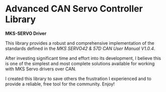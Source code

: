 # Advanced CAN Servo Controller Library  
**MKS-SERVO Driver**

This library provides a robust and comprehensive implementation of the standards defined in the *MKS SERVO42 & 57D CAN User Manual V1.0.4*.  

After investing significant time and effort into its development, I believe this is one of the simplest and most complete solutions available for working with MKS Servo drivers over CAN.  

I created this library to save others the frustration I experienced and to provide a reliable, free tool for the community. Enjoy!
